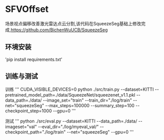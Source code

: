 # SFVOffset
场景视点偏移改善激光雷达点云分割,该代码在SqueezeSeg基础上修改完成,https://github.com/BichenWuUCB/SqueezeSeg

## 环境安装
'pip install requirements.txt' 

## 训练与测试
训练
'''
CUDA_VISIBLE_DEVICES=0 python ./src/train.py --dataset=KITTI --pretrained_model_path=./data/SqueezeNet/squeezenet_v1.1.pkl --data_path=./data/ --image_set="train" --train_dir="./log/train" --net="squeezeSeg" --max_steps=100000 --summary_step=100 --checkpoint_step=1000 --gpu=0
'''

测试
'''
python ./src/eval.py --dataset=KITTI --data_path=./data/ --imageset="val" --eval_dir="./log/myeval_val/" --checkpoint_path="./log/train" --net="squeezeSeg" --gpu=0
'''
